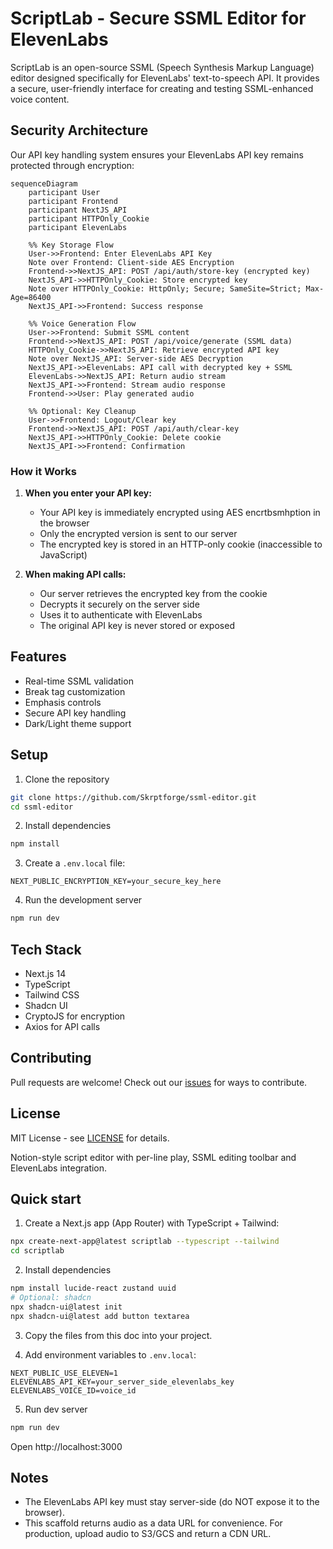 # ScriptLab - Secure SSML Editor for ElevenLabs

ScriptLab is an open-source SSML (Speech Synthesis Markup Language) editor designed specifically for ElevenLabs' text-to-speech API. It provides a secure, user-friendly interface for creating and testing SSML-enhanced voice content.

## Security Architecture

Our API key handling system ensures your ElevenLabs API key remains protected through encryption:

```mermaid
sequenceDiagram
    participant User
    participant Frontend
    participant NextJS_API
    participant HTTPOnly_Cookie
    participant ElevenLabs

    %% Key Storage Flow
    User->>Frontend: Enter ElevenLabs API Key
    Note over Frontend: Client-side AES Encryption
    Frontend->>NextJS_API: POST /api/auth/store-key (encrypted key)
    NextJS_API->>HTTPOnly_Cookie: Store encrypted key
    Note over HTTPOnly_Cookie: HttpOnly; Secure; SameSite=Strict; Max-Age=86400
    NextJS_API->>Frontend: Success response

    %% Voice Generation Flow
    User->>Frontend: Submit SSML content
    Frontend->>NextJS_API: POST /api/voice/generate (SSML data)
    HTTPOnly_Cookie->>NextJS_API: Retrieve encrypted API key
    Note over NextJS_API: Server-side AES Decryption
    NextJS_API->>ElevenLabs: API call with decrypted key + SSML
    ElevenLabs->>NextJS_API: Return audio stream
    NextJS_API->>Frontend: Stream audio response
    Frontend->>User: Play generated audio

    %% Optional: Key Cleanup
    User->>Frontend: Logout/Clear key
    Frontend->>NextJS_API: POST /api/auth/clear-key
    NextJS_API->>HTTPOnly_Cookie: Delete cookie
    NextJS_API->>Frontend: Confirmation
```

### How it Works

1. **When you enter your API key:**
   - Your API key is immediately encrypted using AES encrtbsmhption in the browser
   - Only the encrypted version is sent to our server
   - The encrypted key is stored in an HTTP-only cookie (inaccessible to JavaScript)

2. **When making API calls:**
   - Our server retrieves the encrypted key from the cookie
   - Decrypts it securely on the server side
   - Uses it to authenticate with ElevenLabs
   - The original API key is never stored or exposed

## Features

- Real-time SSML validation
- Break tag customization
- Emphasis controls
- Secure API key handling
- Dark/Light theme support

## Setup

1. Clone the repository
```bash
git clone https://github.com/Skrptforge/ssml-editor.git
cd ssml-editor
```

2. Install dependencies
```bash
npm install
```

3. Create a `.env.local` file:
```env
NEXT_PUBLIC_ENCRYPTION_KEY=your_secure_key_here
```

4. Run the development server
```bash
npm run dev
```

## Tech Stack

- Next.js 14
- TypeScript
- Tailwind CSS
- Shadcn UI
- CryptoJS for encryption
- Axios for API calls

## Contributing

Pull requests are welcome! Check out our [issues](https://github.com/Skrptforge/ssml-editor/issues) for ways to contribute.

## License

MIT License - see [LICENSE](LICENSE) for details.

Notion-style script editor with per-line play, SSML editing toolbar and ElevenLabs integration.

## Quick start

1. Create a Next.js app (App Router) with TypeScript + Tailwind:

```bash
npx create-next-app@latest scriptlab --typescript --tailwind
cd scriptlab
```

2. Install dependencies

```bash
npm install lucide-react zustand uuid
# Optional: shadcn
npx shadcn-ui@latest init
npx shadcn-ui@latest add button textarea
```

3. Copy the files from this doc into your project.

4. Add environment variables to `.env.local`:

```
NEXT_PUBLIC_USE_ELEVEN=1
ELEVENLABS_API_KEY=your_server_side_elevenlabs_key
ELEVENLABS_VOICE_ID=voice_id
```

5. Run dev server

```bash
npm run dev
```

Open http://localhost:3000


## Notes
- The ElevenLabs API key must stay server-side (do NOT expose it to the browser).
- This scaffold returns audio as a data URL for convenience. For production, upload audio to S3/GCS and return a CDN URL.
```
```
